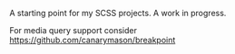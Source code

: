A starting point for my SCSS projects. A work in progress.

For media query support consider https://github.com/canarymason/breakpoint